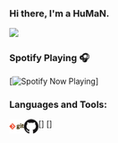 ### Hi there, I'm a HuMaN.

 <img src="https://raw.githubusercontent.com/MartinHeinz/MartinHeinz/master/wave.gif" width="100px">
 
### Spotify Playing 🎧

[<img src="https://spotify-now-playing-2-topaz.vercel.app/api/spotify-playing" alt="Spotify Now Playing" width="350" />]

### Languages and Tools:


[<img align="left" alt="Git" width="26px" src="https://raw.githubusercontent.com/github/explore/80688e429a7d4ef2fca1e82350fe8e3517d3494d/topics/git/git.png" />]
[<img align="left" alt="GitHub" width="26px" src="https://raw.githubusercontent.com/github/explore/78df643247d429f6cc873026c0622819ad797942/topics/github/github.png" />]

